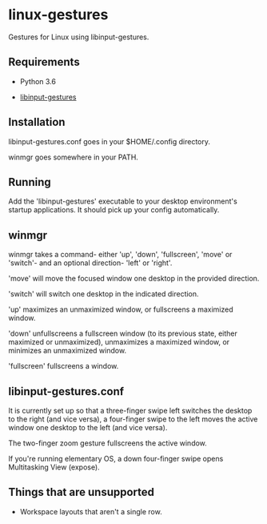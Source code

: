 # linux-gestures
Gestures for Linux using libinput-gestures.

## Requirements

- Python 3.6

- [libinput-gestures](https://github.com/bulletmark/libinput-gestures)

## Installation
libinput-gestures.conf goes in your $HOME/.config directory.

winmgr goes somewhere in your PATH.

## Running
Add the 'libinput-gestures' executable to your desktop environment's startup applications. It should pick up your config automatically.

## winmgr
winmgr takes a command- either 'up', 'down', 'fullscreen', 'move' or 'switch'- and an optional direction- 'left' or 'right'.

'move' will move the focused window one desktop in the provided direction.

'switch' will switch one desktop in the indicated direction.

'up' maximizes an unmaximized window, or fullscreens a maximized window.

'down' unfullscreens a fullscreen window (to its previous state, either maximized or unmaximized), unmaximizes a maximized window, or minimizes an unmaximized window.

'fullscreen' fullscreens a window.

## libinput-gestures.conf
It is currently set up so that a three-finger swipe left switches the desktop to the right (and vice versa), a four-finger swipe to the left moves the active window one desktop to the left (and vice versa).

The two-finger zoom gesture fullscreens the active window.

If you're running elementary OS, a down four-finger swipe opens Multitasking View (expose).

## Things that are unsupported
* Workspace layouts that aren't a single row.

